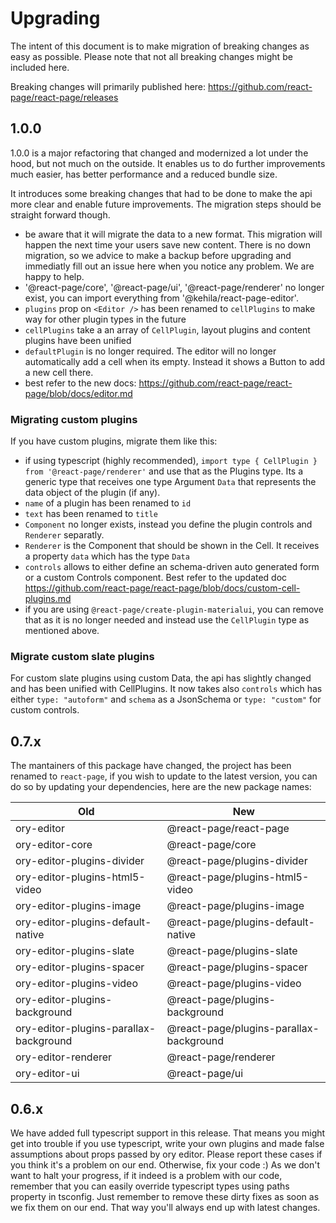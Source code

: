 # Upgrading

The intent of this document is to make migration of breaking changes as easy as possible.
Please note that not all breaking changes might be included here.

Breaking changes will primarily published here: https://github.com/react-page/react-page/releases

## 1.0.0

1.0.0 is a major refactoring that changed and modernized a lot under the hood, but not much on the outside. It enables us to do further improvements much easier, has better performance and a reduced bundle size.

It introduces some breaking changes that had to be done to make the api more clear and enable future improvements. The migration steps should be straight forward though.

- be aware that it will migrate the data to a new format. This migration will happen the next time your users save new content. There is no down migration, so we advice to make a backup before upgrading and immediatly fill out an issue here when you notice any problem. We are happy to help.
- '@react-page/core', '@react-page/ui', '@react-page/renderer' no longer exist, you can import everything from '@kehila/react-page-editor'.
- `plugins` prop on `<Editor />` has been renamed to `cellPlugins` to make way for other plugin types in the future
- `cellPlugins` take a an array of `CellPlugin`, layout plugins and content plugins have been unified
- `defaultPlugin` is no longer required. The editor will no longer automatically add a cell when its empty. Instead it shows a Button to add a new cell there.
- best refer to the new docs: https://github.com/react-page/react-page/blob/docs/editor.md

### Migrating custom plugins

If you have custom plugins, migrate them like this:

- if using typescript (highly recommended), `import type { CellPlugin } from '@react-page/renderer'` and use that as the Plugins type. Its a generic type that receives one type Argument `Data` that represents the data object of the plugin (if any).
- `name` of a plugin has been renamed to `id`
- `text` has been renamed to `title`
- `Component` no longer exists, instead you define the plugin controls and `Renderer` separatly.
- `Renderer` is the Component that should be shown in the Cell. It receives a property `data` which has the type `Data`
- `controls` allows to either define an schema-driven auto generated form or a custom Controls component. Best refer to the updated doc https://github.com/react-page/react-page/blob/docs/custom-cell-plugins.md
- if you are using `@react-page/create-plugin-materialui`, you can remove that as it is no longer needed and instead use the `CellPlugin` type as mentioned above.

### Migrate custom slate plugins

For custom slate plugins using custom Data, the api has slightly changed and has been unified with CellPlugins.
It now takes also `controls` which has either `type: "autoform"` and `schema` as a JsonSchema or `type: "custom"` for custom controls.

## 0.7.x

The mantainers of this package have changed, the project has been renamed to `react-page`, if you wish to update to the latest version, you can do so by updating your dependencies, here are the new package names:

| Old                                    | New                                     |
| -------------------------------------- | --------------------------------------- |
| ory-editor                             | @react-page/react-page                  |
| ory-editor-core                        | @react-page/core                        |
| ory-editor-plugins-divider             | @react-page/plugins-divider             |
| ory-editor-plugins-html5-video         | @react-page/plugins-html5-video         |
| ory-editor-plugins-image               | @react-page/plugins-image               |
| ory-editor-plugins-default-native      | @react-page/plugins-default-native      |
| ory-editor-plugins-slate               | @react-page/plugins-slate               |
| ory-editor-plugins-spacer              | @react-page/plugins-spacer              |
| ory-editor-plugins-video               | @react-page/plugins-video               |
| ory-editor-plugins-background          | @react-page/plugins-background          |
| ory-editor-plugins-parallax-background | @react-page/plugins-parallax-background |
| ory-editor-renderer                    | @react-page/renderer                    |
| ory-editor-ui                          | @react-page/ui                          |

## 0.6.x

We have added full typescript support in this release. That means you might get into trouble if you use typescript, write your own plugins and made false assumptions about props passed by ory editor.
Please report these cases if you think it's a problem on our end. Otherwise, fix your code :) As we don't want to halt your progress, if it indeed is a problem with our code, remember that you can easily override typescript types using paths property in tsconfig. Just remember to remove these dirty fixes as soon as we fix them on our end. That way you'll always end up with latest changes.
